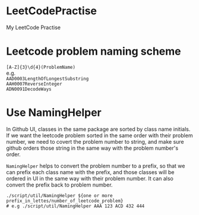 # LeetCodePractise
My LeetCode Practise

# Leetcode problem naming scheme
`[A-Z]{3}\d{4}(ProblemName)`<br>
e.g.<br>
`AAD0003LengthOfLongestSubstring`<br>
`AAH0007ReverseInteger`<br>
`ADN0091DecodeWays`


# Use NamingHelper
In Github UI, classes in the same package are sorted by class name initials. 
If we want the leetcode problem sorted in the same order with their problem number, 
we need to covert the problem number to string, 
and make sure github orders those string in the same way with the problem number's order.

`NamingHelper` helps to convert the problem number to a prefix, so that we can prefix each class name with the prefix, 
and those classes will be ordered in UI in the same way with their problem number.
It can also convert the prefix back to problem number.
```shell script
./script/util/NamingHelper ${one or more prefix_in_lettes/number_of_leetcode_problem}
# e.g ./script/util/NamingHelper AAA 123 ACD 432 444
```
